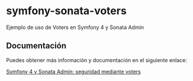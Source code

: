 # symfony-sonata-voters

Ejemplo de uso de Voters en Symfony 4 y Sonata Admin

## Documentación

Puedes obtener más información y documentación en el siguiente enlace:

[Symfony 4 y Sonata Admin: seguridad mediante voters](https://avanzaeninternet.com/symfony-4-sonata-admin-seguridad-voters/)


